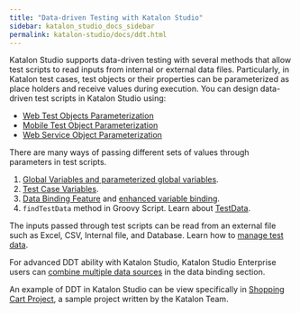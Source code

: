 ```yaml
---
title: "Data-driven Testing with Katalon Studio"
sidebar: katalon_studio_docs_sidebar
permalink: katalon-studio/docs/ddt.html
---
```


Katalon Studio supports data-driven testing with several methods that allow test scripts to read inputs from internal or external data files. Particularly, in Katalon test cases, test objects or their properties can be parameterized as place holders and receive values during execution. You can design data-driven test scripts in Katalon Studio using:

* [Web Test Objects Parameterization](https://docs.katalon.com/katalon-studio/docs/manage-test-object.html)
* [Mobile Test Object Parameterization](https://docs.katalon.com/katalon-studio/docs/parameterize-mobile-test-object-properties.html)
* [Web Service Object Parameterization](https://docs.katalon.com/katalon-studio/docs/parameterize-a-web-service-object.html)

There are many ways of passing different sets of values through parameters in test scripts.

1. [Global Variables and parameterized global variables](https://docs.katalon.com/katalon-studio/docs/global-variables.html).
2. [Test Case Variables](https://docs.katalon.com/katalon-studio/docs/test-case-variables.html).
3. [Data Binding Feature](https://docs.katalon.com/katalon-studio/docs/run-test-case-external-data.html) and [enhanced variable binding](https://docs.katalon.com/katalon-studio/docs/bind-as-string.html).
4. `findTestData` method in Groovy Script. Learn about [TestData](https://docs.katalon.com/javadoc/com/kms/katalon/core/testdata/TestData.html).

The inputs passed through test scripts can be read from an external file such as Excel, CSV, Internal file, and Database. Learn how to [manage test data](https://docs.katalon.com/katalon-studio/docs/manage-test-data.html). 

For advanced DDT ability with Katalon Studio, Katalon Studio Enterprise users can [combine multiple data sources](https://docs.katalon.com/katalon-studio/docs/combine-multiple-data-sources.html) in the data binding section.

An example of DDT in Katalon Studio can be view specifically in [Shopping Cart Project](https://docs.katalon.com/katalon-studio/docs/shopping-cart-prj.html#test-suites), a sample project written by the Katalon Team.

